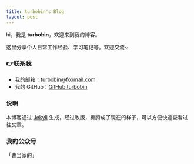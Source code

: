 ```yaml
---
title: turbobin's Blog
layout: post
---
```




hi，我是 **turbobin**，欢迎来到我的博客。

这里分享个人日常工作经验、学习笔记等。欢迎交流~

### 👉联系我

- 我的邮箱：[turbobin@foxmail.com](mailto:turbobin@foxmail.com)
- 我的 GitHub：[GitHub·turbobin](https://github.com/turbobin) 


### 说明

本博客通过 [Jekyll](https://github.com/P233/3-Jekyll) 生成，经过改版，折腾成了现在的样子，可以方便快速查看过往文章。

### 我的公众号

「曹当家的」

